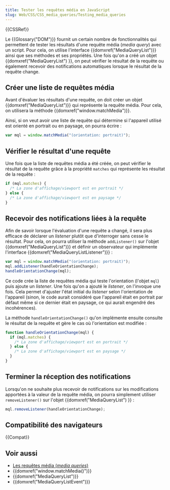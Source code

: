 ```yaml
---
title: Tester les requêtes média en JavaScript
slug: Web/CSS/CSS_media_queries/Testing_media_queries
---
```


{{CSSRef}}

Le {{Glossary("DOM")}} fournit un certain nombre de fonctionnalités qui permettent de tester les résultats d'une requête média (_media query_) avec un script. Pour cela, on utilise l'interface {{domxref("MediaQueryList")}} ainsi que ses méthodes et ses propriétés. Une fois qu'on a créé un objet {{domxref("MediaQueryList") }}, on peut vérifier le résultat de la requête ou également recevoir des notifications automatiques lorsque le résultat de la requête change.

## Créer une liste de requêtes média

Avant d'évaluer les résultats d'une requête, on doit créer un objet {{domxref("MediaQueryList")}} qui représente la requête média. Pour cela, on utilisera la méthode {{domxref("window.matchMedia")}}.

Ainsi, si on veut avoir une liste de requête qui détermine si l'appareil utilisé est orienté en portrait ou en paysage, on pourra écrire :

```js
var mql = window.matchMedia("(orientation: portrait)");
```

## Vérifier le résultat d'une requête

Une fois que la liste de requêtes média a été créée, on peut vérifier le résultat de la requête grâce à la propriété `matches` qui représente les résultat de la requête :

```js
if (mql.matches) {
  /* La zone d'affichage/viewport est en portrait */
} else {
  /* La zone d'affichage/viewport est en paysage */
}
```

## Recevoir des notifications liées à la requête

Afin de savoir lorsque l'évaluation d'une requête a changé, il sera plus efficace de déclarer un _listener_ plutôt que d'interroger sans cesse le résultat. Pour cela, on pourra utiliser la méthode `addListener()` sur l'objet {{domxref("MediaQueryList")}} et définir un observateur qui implémente l'interface {{domxref("MediaQueryListListener")}} :

```js
var mql = window.matchMedia("(orientation: portrait)");
mql.addListener(handleOrientationChange);
handleOrientationChange(mql);
```

Ce code crée la liste de requêtes média qui teste l'orientation (l'objet `mql`) puis ajoute un _listener_. Une fois qu'on a ajouté le _listener_, on l'invoque une fois. Cela permet d'ajuster l'état initial du _listener_ selon l'orientation de l'appareil (sinon, le code aurait considéré que l'appareil était en portrait par défaut même si ce dernier était en paysage, ce qui aurait engendré des incohérences).

La méthode `handleOrientationChange()` qu'on implémente ensuite consulte le résultat de la requête et gère le cas où l'orientation est modifiée :

```js
function handleOrientationChange(mql) {
  if (mql.matches) {
    /* La zone d'affichage/viewport est en portrait */
  } else {
    /* La zone d'affichage/viewport est en paysage */
  }
}
```

## Terminer la réception des notifications

Lorsqu'on ne souhaite plus recevoir de notifications sur les modifications apportées à la valeur de la requête média, on pourra simplement utiliser `removeListener()` sur l'objet {{domxref("MediaQueryList") }} :

```js
mql.removeListener(handleOrientationChange);
```

## Compatibilité des navigateurs

{{Compat}}

## Voir aussi

- [Les requêtes média (_media queries_)](/fr/docs/Web/CSS/Requêtes_média/Utiliser_les_Media_queries)
- {{domxref("window.matchMedia()")}}
- {{domxref("MediaQueryList")}}
- {{domxref("MediaQueryListEvent")}}
